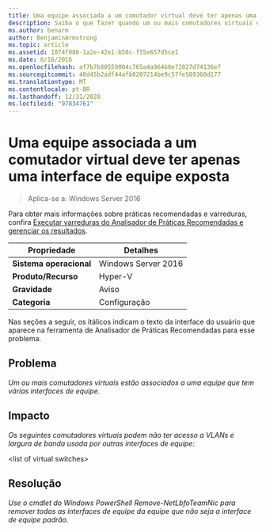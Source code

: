 ```yaml
---
title: Uma equipe associada a um comutador virtual deve ter apenas uma interface de equipe exposta
description: Saiba o que fazer quando um ou mais comutadores virtuais estão associados a uma equipe que tem várias interfaces de equipe.
ms.author: benarm
author: BenjaminArmstrong
ms.topic: article
ms.assetid: 1074f086-1a2e-42e1-b58c-f55e657d5ce1
ms.date: 8/16/2016
ms.openlocfilehash: af7b7b80559004c765a4a964b0e72827d74136e7
ms.sourcegitcommit: 48d45b2adf44afb0207214be9c57fe589360d177
ms.translationtype: MT
ms.contentlocale: pt-BR
ms.lasthandoff: 12/31/2020
ms.locfileid: "97834761"
---
```

# <a name="a-team-bound-to-a-virtual-switch-should-only-have-one-exposed-team-interface"></a>Uma equipe associada a um comutador virtual deve ter apenas uma interface de equipe exposta

>Aplica-se a: Windows Server 2016

Para obter mais informações sobre práticas recomendadas e varreduras, confira [Executar varreduras do Analisador de Práticas Recomendadas e gerenciar os resultados](https://go.microsoft.com/fwlink/p/?LinkID=223177).

|Propriedade|Detalhes|
|-|-|
|**Sistema operacional**|Windows Server 2016|
|**Produto/Recurso**|Hyper-V|
|**Gravidade**|Aviso|
|**Categoria**|Configuração|

Nas seções a seguir, os itálicos indicam o texto da interface do usuário que aparece na ferramenta de Analisador de Práticas Recomendadas para esse problema.

## <a name="issue"></a>Problema
*Um ou mais comutadores virtuais estão associados a uma equipe que tem várias interfaces de equipe.*

## <a name="impact"></a>Impacto
*Os seguintes comutadores virtuais podem não ter acesso a VLANs e largura de banda usada por outras interfaces de equipe:*

\<list of virtual switches>

## <a name="resolution"></a>Resolução
*Use o cmdlet do Windows PowerShell Remove-NetLbfoTeamNic para remover todas as interfaces de equipe da equipe que não seja a interface de equipe padrão.*



